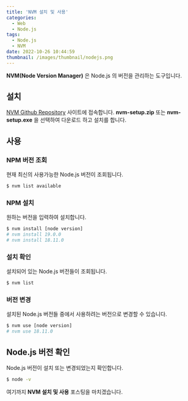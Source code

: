 ```yaml
---
title: 'NVM 설치 및 사용'
categories:
  - Web
  - Node.js
tags:
  - Node.js
  - NVM
date: 2022-10-26 10:44:59
thumbnail: /images/thumbnail/nodejs.png
---
```


**NVM(Node Version Manager)** 은 Node.js 의 버전을 관리하는 도구입니다.

## 설치

[NVM Github Repository](https://github.com/coreybutler/nvm-windows/releases) 사이트에 접속합니다. **nvm-setup.zip** 또는 **nvm-setup.exe** 을 선택하여 다운로드 하고 설치를 합니다.

## 사용

### NPM 버전 조회

현재 최신의 사용가능한 Node.js 버전이 조회됩니다.

```bash
$ nvm list available
```

### NPM 설치

원하는 버전을 입력하여 설치합니다.

```bash
$ nvm install [node version]
# nvm install 19.0.0
# nvm install 18.11.0
```

### 설치 확인

설치되어 있는 Node.js 버전들이 조회됩니다.

```bash
$ nvm list
```

### 버전 변경

설치된 Node.js 버전들 중에서 사용하려는 버전으로 변경할 수 있습니다.

```bash
$ nvm use [node version]
# nvm use 18.11.0
```

## Node.js 버전 확인

Node.js 버전이 설치 또는 변경되었는지 확인합니다.

```bash
$ node -v
```

여기까지 **NVM 설치 및 사용** 포스팅을 마치겠습니다.
